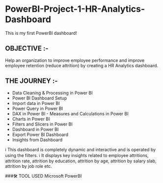 # PowerBI-Project-1-HR-Analytics-Dashboard
This is my first PowerBI dashboard!

## OBJECTIVE :-
Help an organization to improve employee performance and improve employee retention (reduce attrition) by creating a HR Analytics dashboard. 


## THE JOURNEY :-
- Data Cleaning & Processing in Power BI 
- Power BI Dashboard Setup 
- Import data in Power BI 
- Power Query in Power BI 
- DAX in Power BI - Measures and Calculations in Power BI 
- Charts in Power BI 
- Filters and Slicers in Power BI 
- Dashboard in Power BI 
- Export Power BI Dashboard
- Insights from Dashboard


ℹ️ This dashboard is completely dynamic and interactive and is operated by using the filters.
ℹ️ It displays key insights related to employee attritions, attrition rate, attrition by education, attrition by age, attrition by salary slab, attrition by job role etc.


###🛠 TOOL USED
Microsoft PowerBI

